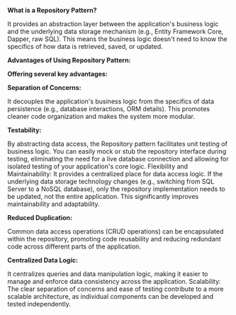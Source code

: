**What is a Repository Pattern?**

It provides an abstraction layer between the application's business logic and the underlying data storage mechanism (e.g., Entity Framework Core, Dapper, raw SQL). 
This means the business logic doesn't need to know the specifics of how data is retrieved, saved, or updated.

**Advantages of Using Repository Pattern:**


**Offering several key advantages:**

**Separation of Concerns:**

It decouples the application's business logic from the specifics of data persistence (e.g., database interactions, ORM details). This promotes cleaner code organization and makes the system more modular.

**Testability:**

By abstracting data access, the Repository pattern facilitates unit testing of business logic. You can easily mock or stub the repository interface during testing, eliminating the need for a live database connection and allowing for isolated testing of your application's core logic.
Flexibility and Maintainability:
It provides a centralized place for data access logic. If the underlying data storage technology changes (e.g., switching from SQL Server to a NoSQL database), only the repository implementation needs to be updated, not the entire application. This significantly improves maintainability and adaptability.

**Reduced Duplication:**

Common data access operations (CRUD operations) can be encapsulated within the repository, promoting code reusability and reducing redundant code across different parts of the application.

**Centralized Data Logic:**

It centralizes queries and data manipulation logic, making it easier to manage and enforce data consistency across the application.
Scalability:
The clear separation of concerns and ease of testing contribute to a more scalable architecture, as individual components can be developed and tested independently.
